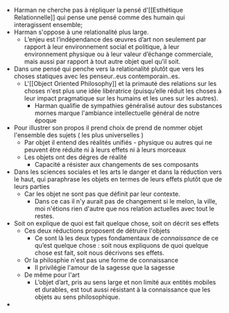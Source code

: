 - Harman ne cherche pas à répliquer la pensé d'[[Esthétique Relationnelle]] qui pense une pensé comme des humain qui interagissent ensemble;
- Harman s'oppose à une relationalité plus large.
	- L’enjeu est l’indépendance des œuvres d’art non seulement par rapport à leur environnement social et politique, à leur environnement physique ou à leur valeur d’échange commerciale, mais aussi par rapport à tout autre objet quel qu’il soit.
- Dans une pensé qui penche vers la relationalité plutôt que vers les choses statiques avec les penseur..eus contemporain..es.
	- L'[[Object Oriented Philosophy]] et la primauté des relations sur les choses n'est plus une idée libératrice (puisqu’elle réduit les choses à leur impact pragmatique sur les humains et les unes sur les autres).
		- Harman qualifie de sympathies généralisé autour des substances mornes marque l'ambiance intellectuelle général de notre époque
- Pour illustrer son propos il prend choix de prend de nommer objet l'ensemble des sujets ( les plus universelles )
	- Par objet il entend des réalités unifiés - physique ou autres qui ne peuvent être réduite ni à leurs effets ni à leurs morceaux
	- Les objets ont des dégres de réalité
		- Capacité a résister aux changements de ses composants
- Dans les sciences sociales et les arts le danger et dans la réduction vers le haut, qui paraphrase les objets en termes de leurs effets plutôt que de leurs parties
	- Car les objet ne sont pas que définit par leur contexte.
		- Dans ce cas il n'y aurait pas de changement si le melon, la ville, moi n'étions rien d'autre que nos relation actuelles avec tout le restes.
- Soit on explique de quoi est fait quelque chose, soit on décrit ses effets
	- Ces deux réductions proposent de détruire l'objets
		- Ce sont là les deux types fondamentaux de *connaissance* de ce qu’est quelque chose : soit nous expliquons de quoi quelque chose est fait, soit nous décrivons ses effets.
	- Or la philosphie n'est pas une forme de connaissance
		- Il privilégie l'amour de la sagesse que la sagesse
	- De même pour l'art
		- L’objet d’art, pris au sens large et non limité aux entités mobiles et durables, est tout aussi résistant à la connaissance que les objets au sens philosophique.
-